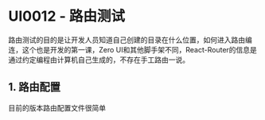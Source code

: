 # UI0012 - 路由测试

路由测试的目的是让开发人员知道自己创建的目录在什么位置，如何进入路由编连，这个也是开发的第一课，Zero UI和其他脚手架不同，React-Router的信息是通过约定编程由计算机自己生成的，不存在手工路由一说。

## 1. 路由配置

目前的版本路由配置文件很简单



